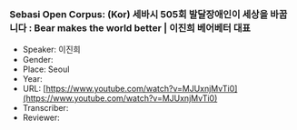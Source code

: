 ### Sebasi Open Corpus: (Kor) 세바시 505회 발달장애인이 세상을 바꿉니다 : Bear makes the world better | 이진희 베어베터 대표

- Speaker: 이진희
- Gender: 
- Place: Seoul
- Year: 
- URL: [https://www.youtube.com/watch?v=MJUxnjMvTi0](https://www.youtube.com/watch?v=MJUxnjMvTi0)
- Transcriber: 
- Reviewer: 


